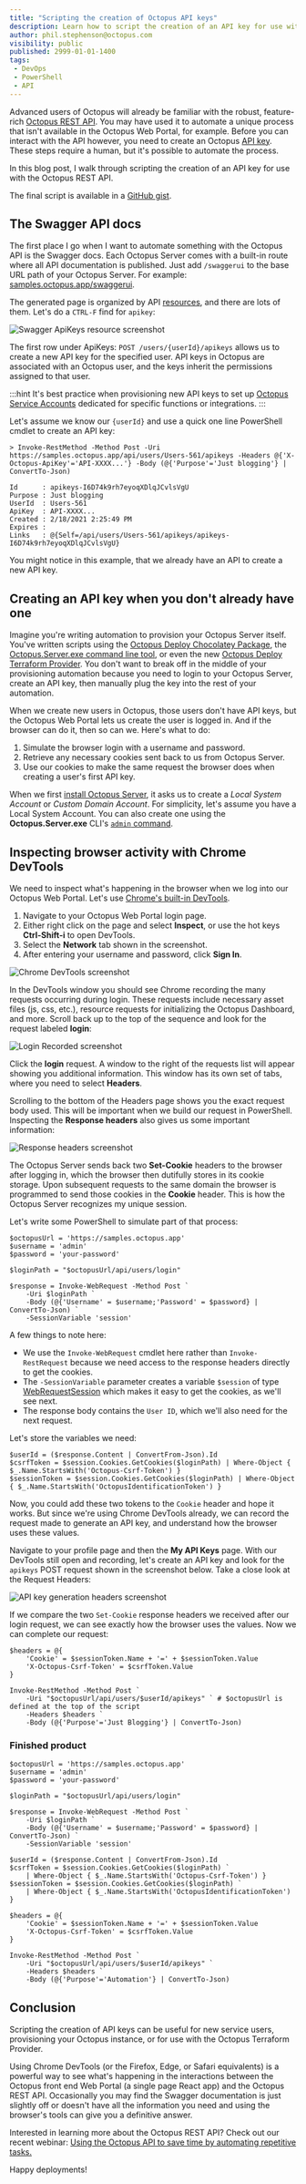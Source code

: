 ```yaml
---
title: "Scripting the creation of Octopus API keys"
description: Learn how to script the creation of an API key for use with the Octopus REST API, and how to use browser developer tools to explore the Octopus API in action.
author: phil.stephenson@octopus.com
visibility: public
published: 2999-01-01-1400
tags:
 - DevOps
 - PowerShell
 - API
---
```


Advanced users of Octopus will already be familiar with the robust, feature-rich [Octopus REST API](https://octopus.com/docs/octopus-rest-api). You may have used it to automate a unique process that isn't available in the Octopus Web Portal, for example. Before you can interact with the API however, you need to create an Octopus [API key](https://octopus.com/docs/octopus-rest-api/how-to-create-an-api-key). These steps require a human, but it's possible to automate the process. 

In this blog post, I walk through scripting the creation of an API key for use with the Octopus REST API.

The final script is available in a [GitHub gist](https://gist.github.com/pstephenson02/3cf2dc3b9d68db28722ad568c9eb49eb).

## The Swagger API docs

The first place I go when I want to automate something with the Octopus API is the Swagger docs. Each Octopus Server comes with a built-in route where all API documentation is published. Just add `/swaggerui` to the base URL path of your Octopus Server. 
For example: [samples.octopus.app/swaggerui](https://samples.octopus.app/swaggerui).

The generated page is organized by API [resources](https://cloud.google.com/apis/design/resources), and there are lots of them. Let's do a `CTRL-F` find for `apikey`:

![Swagger ApiKeys resource screenshot](find-apikey.png "width=500")

The first row under ApiKeys: `POST /users/{userId}/apikeys` allows us to create a new API key for the specified user. API keys in Octopus are associated with an Octopus user, and the keys inherit the permissions assigned to that user.

:::hint
It's best practice when provisioning new API keys to set up [Octopus Service Accounts](https://octopus.com/docs/security/users-and-teams/service-accounts) dedicated for specific functions or integrations.
:::

Let's assume we know our `{userId}` and use a quick one line PowerShell cmdlet to create an API key:

```pwsh
> Invoke-RestMethod -Method Post -Uri https://samples.octopus.app/api/users/Users-561/apikeys -Headers @{'X-Octopus-ApiKey'='API-XXXX...'} -Body (@{'Purpose'='Just blogging'} | ConvertTo-Json)

Id      : apikeys-I6D74k9rh7eyoqXDlqJCvlsVgU
Purpose : Just blogging
UserId  : Users-561
ApiKey  : API-XXXX...
Created : 2/18/2021 2:25:49 PM
Expires :
Links   : @{Self=/api/users/Users-561/apikeys/apikeys-I6D74k9rh7eyoqXDlqJCvlsVgU}
```

You might notice in this example, that we already have an API to create a new API key.

## Creating an API key when you don't already have one

Imagine you're writing automation to provision your Octopus Server itself. You've written scripts using the [Octopus Deploy Chocolatey Package](https://chocolatey.org/packages/OctopusDeploy/), the [Octopus.Server.exe command line tool](https://octopus.com/docs/octopus-rest-api/octopus.server.exe-command-line), or even the new [Octopus Deploy Terraform Provider](https://octopus.com/blog/octopusdeploy-terraform-provider). You don't want to break off in the middle of your provisioning automation because you need to login to your Octopus Server, create an API key, then manually plug the key into the rest of your automation.

When we create new users in Octopus, those users don't have API keys, but the Octopus Web Portal lets us create the user is logged in. And if the browser can do it, then so can we. Here's what to do:

1. Simulate the browser login with a username and password.
2. Retrieve any necessary cookies sent back to us from Octopus Server.
3. Use our cookies to make the same request the browser does when creating a user's first API key.

When we first [install Octopus Server](https://octopus.com/docs/installation#install-octopus), it asks us to create a _Local System Account_ or _Custom Domain Account_. For simplicity, let's assume you have a Local System Account. You can also create one using the **Octopus.Server.exe** CLI's [`admin` command](https://octopus.com/docs/octopus-rest-api/octopus.server.exe-command-line/admin).

## Inspecting browser activity with Chrome DevTools

We need to inspect what's happening in the browser when we log into our Octopus Web Portal. Let's use [Chrome's built-in DevTools](https://developers.google.com/web/tools/chrome-devtools). 

1. Navigate to your Octopus Web Portal login page.
2. Either right click on the page and select **Inspect**, or use the hot keys **Ctrl-Shift-i** to open DevTools. 
3. Select the **Network** tab shown in the screenshot.
4. After entering your username and password, click **Sign In**.

![Chrome DevTools screenshot](chrome-devtools.png "width=500")

In the DevTools window you should see Chrome recording the many requests occurring during login. These requests include necessary asset files (js, css, etc.), resource requests for initializing the Octopus Dashboard, and more. Scroll back up to the top of the sequence and look for the request labeled **login**:

![Login Recorded screenshot](login-recorded.png "width=500")

Click the **login** request. A window to the right of the requests list will appear showing you additional information. This window has its own set of tabs, where you need to select **Headers**. 

Scrolling to the bottom of the Headers page shows you the exact request body used. This will be important when we build our request in PowerShell. Inspecting the **Response headers** also gives us some important information:

![Response headers screenshot](set-cookie.png "width=500")

The Octopus Server sends back two **Set-Cookie** headers to the browser after logging in, which the browser then dutifully stores in its cookie storage. Upon subsequent requests to the same domain the browser is programmed to send those cookies in the **Cookie** header. This is how the Octopus Server recognizes my unique session. 

Let's write some PowerShell to simulate part of that process:

```pwsh
$octopusUrl = 'https://samples.octopus.app'
$username = 'admin'
$password = 'your-password'

$loginPath = "$octopusUrl/api/users/login"

$response = Invoke-WebRequest -Method Post `
    -Uri $loginPath `
    -Body (@{'Username' = $username;'Password' = $password} | ConvertTo-Json) `
    -SessionVariable 'session'
```

A few things to note here: 

- We use the `Invoke-WebRequest` cmdlet here rather than `Invoke-RestRequest` because we need access to the response headers directly to get the cookies. 
- The `-SessionVariable` parameter creates a variable `$session` of type [WebRequestSession](https://docs.microsoft.com/en-us/dotnet/api/microsoft.powershell.commands.webrequestsession?view=powershellsdk-7.0.0) which makes it easy to get the cookies, as we'll see next. 
- The response body contains the `User ID`, which we'll also need for the next request. 

Let's store the variables we need:

```pwsh
$userId = ($response.Content | ConvertFrom-Json).Id
$csrfToken = $session.Cookies.GetCookies($loginPath) | Where-Object { $_.Name.StartsWith('Octopus-Csrf-Token') }
$sessionToken = $session.Cookies.GetCookies($loginPath) | Where-Object { $_.Name.StartsWith('OctopusIdentificationToken') }
```

Now, you could add these two tokens to the `Cookie` header and hope it works. But since we're using Chrome DevTools already, we can record the request made to generate an API key, and understand how the browser uses these values. 

Navigate to your profile page and then the **My API Keys** page. With our DevTools still open and recording, let's create an API key and look for the `apikeys` POST request shown in the screenshot below. Take a close look at the Request Headers:

![API key generation headers screenshot](generate-apikey-recorded.png "width=500")

If we compare the two `Set-Cookie` response headers we received after our login request, we can see exactly how the browser uses the values. Now we can complete our request:

```pwsh
$headers = @{
    'Cookie' = $sessionToken.Name + '=' + $sessionToken.Value
    'X-Octopus-Csrf-Token' = $csrfToken.Value
}

Invoke-RestMethod -Method Post `
    -Uri "$octopusUrl/api/users/$userId/apikeys" ` # $octopusUrl is defined at the top of the script
    -Headers $headers `
    -Body (@{'Purpose'='Just Blogging'} | ConvertTo-Json)
```

### Finished product

```pwsh
$octopusUrl = 'https://samples.octopus.app'
$username = 'admin'
$password = 'your-password'

$loginPath = "$octopusUrl/api/users/login"

$response = Invoke-WebRequest -Method Post `
    -Uri $loginPath `
    -Body (@{'Username' = $username;'Password' = $password} | ConvertTo-Json) `
    -SessionVariable 'session'

$userId = ($response.Content | ConvertFrom-Json).Id
$csrfToken = $session.Cookies.GetCookies($loginPath) `
    | Where-Object { $_.Name.StartsWith('Octopus-Csrf-Token') }
$sessionToken = $session.Cookies.GetCookies($loginPath) `
    | Where-Object { $_.Name.StartsWith('OctopusIdentificationToken') }

$headers = @{
    'Cookie' = $sessionToken.Name + '=' + $sessionToken.Value
    'X-Octopus-Csrf-Token' = $csrfToken.Value
}

Invoke-RestMethod -Method Post `
    -Uri "$octopusUrl/api/users/$userId/apikeys" `
    -Headers $headers `
    -Body (@{'Purpose'='Automation'} | ConvertTo-Json)
```

## Conclusion

Scripting the creation of API keys can be useful for new service users, provisioning your Octopus instance, or for use with the Octopus Terraform Provider.

Using Chrome DevTools (or the Firefox, Edge, or Safari equivalents) is a powerful way to see what's happening in the interactions between the Octopus front end Web Portal (a single page React app) and the Octopus REST API. Occasionally you may find the Swagger documentation is just slightly off or doesn't have all the information you need and using the browser's tools can give you a definitive answer.

Interested in learning more about the Octopus REST API? Check out our recent webinar:
[Using the Octopus API to save time by automating repetitive tasks.](https://octopus.zoom.us/webinar/register/6016118341944/WN_ykrzzdSvRZOMWFojvxNguw)

Happy deployments!
